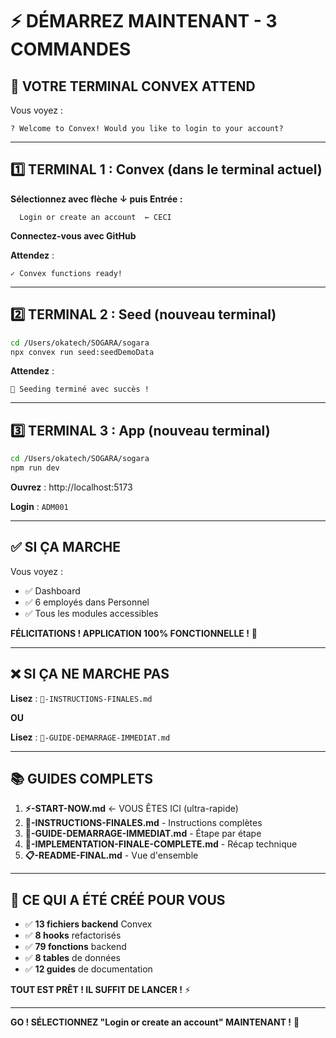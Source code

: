 # ⚡ DÉMARREZ MAINTENANT - 3 COMMANDES

## 🎯 VOTRE TERMINAL CONVEX ATTEND

Vous voyez :
```
? Welcome to Convex! Would you like to login to your account?
```

---

## 1️⃣ TERMINAL 1 : Convex (dans le terminal actuel)

**Sélectionnez avec flèche ↓ puis Entrée :**
```
  Login or create an account  ← CECI
```

**Connectez-vous avec GitHub**

**Attendez** :
```
✓ Convex functions ready!
```

---

## 2️⃣ TERMINAL 2 : Seed (nouveau terminal)

```bash
cd /Users/okatech/SOGARA/sogara
npx convex run seed:seedDemoData
```

**Attendez** :
```
🎉 Seeding terminé avec succès !
```

---

## 3️⃣ TERMINAL 3 : App (nouveau terminal)

```bash
cd /Users/okatech/SOGARA/sogara
npm run dev
```

**Ouvrez** : http://localhost:5173

**Login** : `ADM001`

---

## ✅ SI ÇA MARCHE

Vous voyez :
- ✅ Dashboard
- ✅ 6 employés dans Personnel
- ✅ Tous les modules accessibles

**FÉLICITATIONS ! APPLICATION 100% FONCTIONNELLE !** 🎉

---

## ❌ SI ÇA NE MARCHE PAS

**Lisez** : `🚀-INSTRUCTIONS-FINALES.md`

**OU**

**Lisez** : `📖-GUIDE-DEMARRAGE-IMMEDIAT.md`

---

## 📚 GUIDES COMPLETS

1. **⚡-START-NOW.md** ← VOUS ÊTES ICI (ultra-rapide)
2. **🚀-INSTRUCTIONS-FINALES.md** - Instructions complètes
3. **📖-GUIDE-DEMARRAGE-IMMEDIAT.md** - Étape par étape
4. **🎉-IMPLEMENTATION-FINALE-COMPLETE.md** - Récap technique
5. **📋-README-FINAL.md** - Vue d'ensemble

---

## 🎯 CE QUI A ÉTÉ CRÉÉ POUR VOUS

- ✅ **13 fichiers backend** Convex
- ✅ **8 hooks** refactorisés
- ✅ **79 fonctions** backend
- ✅ **8 tables** de données
- ✅ **12 guides** de documentation

**TOUT EST PRÊT ! IL SUFFIT DE LANCER !** ⚡

---

**GO ! SÉLECTIONNEZ "Login or create an account" MAINTENANT !** 🚀

